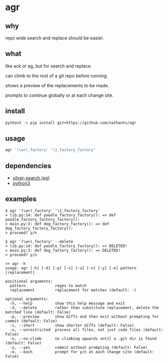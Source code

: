 # agr

## why

repo wide search and replace should be easier.

## what

like ack or ag, but for search and replace.

can climb to the root of a git repo before running.

shows a preview of the replacements to be made.

prompts to continue globally or at each change site.

## install

```bash
python3 -m pip install git+https://github.com/nathants/agr
```

## usage

```bash
agr '(\w+)_factory' '\1_factory_factory'
```

## dependencies
 - [silver-search (ag)](https://github.com/ggreer/the_silver_searcher)
 - [python3](https://python.org)

## examples

```
$ agr '(\w+)_factory' '\1_factory_factory'
> lib.py:14: def poodle_factory_factory(): => def poodle_factory_factory_factory():
> main.py:3: def dog_factory_factory(): => def dog_factory_factory_factory():
> proceed? y/n
```

```
$ agr '(\w+)_factory' --delete
> lib.py:14: def poodle_factory_factory(): => DELETED!
> main.py:3: def dog_factory_factory(): => DELETED!
> proceed? y/n
```

```
>> agr -h
usage: agr [-h] [-d] [-p] [-s] [-u] [-n] [-y] [-e] pattern [replacement]

positional arguments:
  pattern             regex to match
  replacement         replacement for matches (default: -)

optional arguments:
  -h, --help          show this help message and exit
  -d, --delete        rather than substitute replacement, delete the matched line (default: False)
  -p, --preview       show diffs and then exit without prompting for commit (default: False)
  -s, --short         show shorter diffs (default: False)
  -u, --unrestricted  process all files, not just code files (default: False)
  -n, --no-climb      no climbing upwards until a .git dir is found (default: False)
  -y, --yes           commit without prompting (default: False)
  -e, --each          prompt for y/n at each change site (default: False)
```
